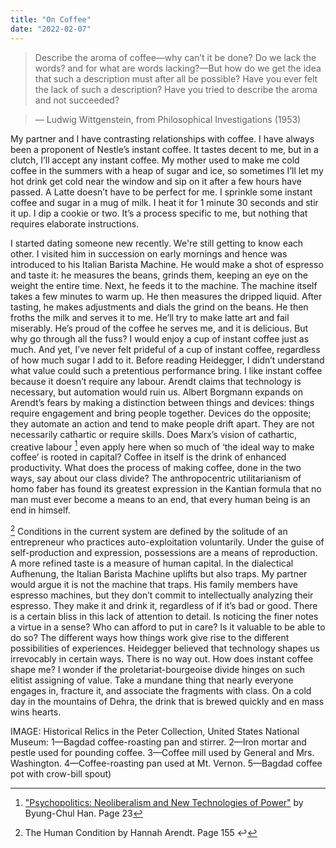 ```yaml
---
title: "On Coffee"
date: "2022-02-07"
---
```


> Describe the aroma of coffee—why can’t it be done? Do we lack the words? and for what are words lacking?—But how do we get the idea that such a description must after all be possible? Have you ever felt the lack of such a description? Have you tried to describe the aroma and not succeeded?

> — Ludwig Wittgenstein, from Philosophical Investigations (1953)

My partner and I have contrasting relationships with coffee. I have always been a proponent of Nestle’s instant coffee. It tastes decent to me, but in a clutch, I’ll accept any instant coffee. My mother used to make me cold coffee in the summers with a heap of sugar and ice, so sometimes I’ll let my hot drink get cold near the window and sip on it after a few hours have passed. A Latte doesn’t have to be perfect for me. I sprinkle some instant coffee and sugar in a mug of milk. I heat it for 1 minute 30 seconds and stir it up. I dip a cookie or two. It’s a process specific to me, but nothing that requires elaborate instructions.

I started dating someone new recently. We're still getting to know each other. I visited him in succession on early mornings and hence was introduced to his Italian Barista Machine. He would make a shot of espresso and taste it: he measures the beans, grinds them, keeping an eye on the weight the entire time. Next, he feeds it to the machine. The machine itself takes a few minutes to warm up.
He then measures the dripped liquid. After tasting, he makes adjustments and dials the grind on the beans. He then froths the milk and serves it to me. He’ll try to make latte art and fail miserably. He’s proud of the coffee he serves me, and it is delicious.
But why go through all the fuss? I would enjoy a cup of instant coffee just as much. And yet, I’ve never felt prideful of a cup of instant coffee, regardless of how much sugar I add to it. Before reading Heidegger, I didn’t understand what value could such a pretentious performance bring. I like instant coffee because it doesn’t require any labour. Arendt claims that technology is necessary, but automation would ruin us. Albert Borgmann expands on Arendt’s fears by making a distinction between things and devices: things require engagement and bring people together. Devices do the opposite; they automate an action and tend to make people drift apart. They are not necessarily cathartic or require skills.
Does Marx’s vision of cathartic, creative labour [^fn1] even apply here when so much of ‘the ideal way to make coffee’ is rooted in capital? Coffee in itself is the drink of enhanced productivity. What does the process of making coffee, done in the two ways, say about our class divide? The anthropocentric utilitarianism of homo faber has found its greatest expression in the Kantian formula that no man must ever become a means to an end, that every human being is an end in himself.

[^2] Conditions in the current system are defined by the solitude of an entrepreneur who practices auto-exploitation voluntarily. Under the guise of self-production and expression, possessions are a means of reproduction. A more refined taste is a measure of human capital. In the dialectical Aufhenung, the Italian Barista Machine uplifts but also traps.
My partner would argue it is not the machine that traps. His family members have espresso machines, but they don’t commit to intellectually analyzing their espresso. They make it and drink it, regardless of if it’s bad or good. There is a certain bliss in this lack of attention to detail. Is noticing the finer notes a virtue in a sense? Who can afford to put in care? Is it valuable to be able to do so?
The different ways how things work give rise to the different possibilities of experiences. Heidegger believed that technology shapes us irrevocably in certain ways. There is no way out. How does instant coffee shape me? I wonder if the proletariat-bourgeoise divide hinges on such elitist assigning of value. Take a mundane thing that nearly everyone engages in, fracture it, and associate the fragments with class. On a cold day in the mountains of Dehra, the drink that is brewed quickly and en mass wins hearts.

[^fn1]: ["Psychopolitics: Neoliberalism and New Technologies of Power"](https://www.versobooks.com/books/2505-psychopolitics) by Byung-Chul Han. Page 23
[^2]: The Human Condition by Hannah Arendt. Page 155 ↩︎

IMAGE: Historical Relics in the Peter Collection, United States National Museum: 1—Bagdad coffee-roasting pan and stirrer. 2—Iron mortar and pestle used for pounding coffee. 3—Coffee mill used by General and Mrs. Washington. 4—Coffee-roasting pan used at Mt. Vernon. 5—Bagdad coffee pot with crow-bill spout)
